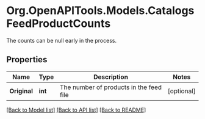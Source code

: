 # Org.OpenAPITools.Models.CatalogsFeedProductCounts
The counts can be null early in the process.

## Properties

Name | Type | Description | Notes
------------ | ------------- | ------------- | -------------
**Original** | **int** | The number of products in the feed file | [optional] 

[[Back to Model list]](../README.md#documentation-for-models) [[Back to API list]](../README.md#documentation-for-api-endpoints) [[Back to README]](../README.md)

